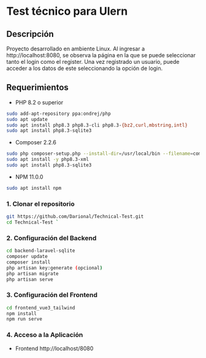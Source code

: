 # Test técnico para Ulern
## Descripción
Proyecto desarrollado en ambiente Linux. Al ingresar a http://localhost:8080, se observa la página en la que se puede seleccionar tanto el login como el register. Una vez registrado un usuario, puede acceder a los datos de este seleccionando la opción de login.
## Requerimientos

* PHP 8.2 o superior
```bash
sudo add-apt-repository ppa:ondrej/php
sudo apt update
sudo apt install php8.3 php8.3-cli php8.3-{bz2,curl,mbstring,intl}
sudo apt install php8.3-sqlite3
```
* Composer 2.2.6
```bash
sudo php composer-setup.php --install-dir=/usr/local/bin --filename=composer
sudo apt install -y php8.3-xml
sudo apt install php8.3-sqlite3
```

* NPM 11.0.0
```bash
sudo apt install npm
```

### 1. Clonar el repositorio
```bash
git https://github.com/Darional/Technical-Test.git
cd Technical-Test `
```

### 2. Configuración del Backend
```bash
cd backend-laravel-sqlite
composer update
composer install
php artisan key:generate (opcional)
php artisan migrate
php artisan serve
```
### 3. Configuración del Frontend

```bash
cd frontend_vue3_tailwind
npm install
npm run serve
```

### 4. Acceso a la Aplicación
* Frontend http://localhost/8080

